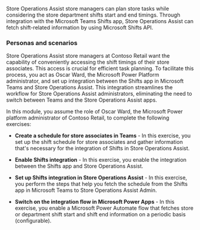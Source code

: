 Store Operations Assist store managers can plan store tasks while considering the store department shifts start and end timings. Through integration with the Microsoft Teams Shifts app, Store Operations Assist can fetch shift-related information by using Microsoft Shifts API.

### Personas and scenarios

Store Operations Assist store managers at Contoso Retail want the capability of conveniently accessing the shift timings of their store associates. This access is crucial for efficient task planning. To facilitate this process, you act as Oscar Ward, the Microsoft Power Platform administrator, and set up integration between the Shifts app in Microsoft Teams and Store Operations Assist. This integration streamlines the workflow for Store Operations Assist administrators, eliminating the need to switch between Teams and the Store Operations Assist apps.

In this module, you assume the role of Oscar Ward, the Microsoft Power platform administrator of Contoso Retail, to complete the following exercises:

- **Create a schedule for store associates in Teams** - In this exercise, you set up the shift schedule for store associates and gather information that's necessary for the integration of Shifts in Store Operations Assist.

- **Enable Shifts integration** - In this exercise, you enable the integration between the Shifts app and Store Operations Assist.

- **Set up Shifts integration in Store Operations Assist** - In this exercise, you perform the steps that help you fetch the schedule from the Shifts app in Microsoft Teams to Store Operations Assist Admin.

- **Switch on the integration flow in Microsoft Power Apps** - In this exercise, you enable a Microsoft Power Automate flow that fetches store or department shift start and shift end information on a periodic basis (configurable).
